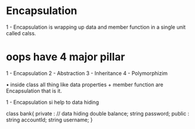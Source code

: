 <h1>Encapsulation</h1>

1 - Encapsulation is wrapping up data and member function in a single unit called calss.

<h1>oops have 4 major pillar</h1>
1 - Encapsulation
2 - Abstraction
3 - Inheritance
4 - Polymorphizim

• inside class all thing like data properties + member function are Encapsulation that is it.

1 - Encapsulation si help to data hiding

class bank{
    private : // data hiding
     double balance;
     string password;
    public :
     string accountId;
     string username;
}